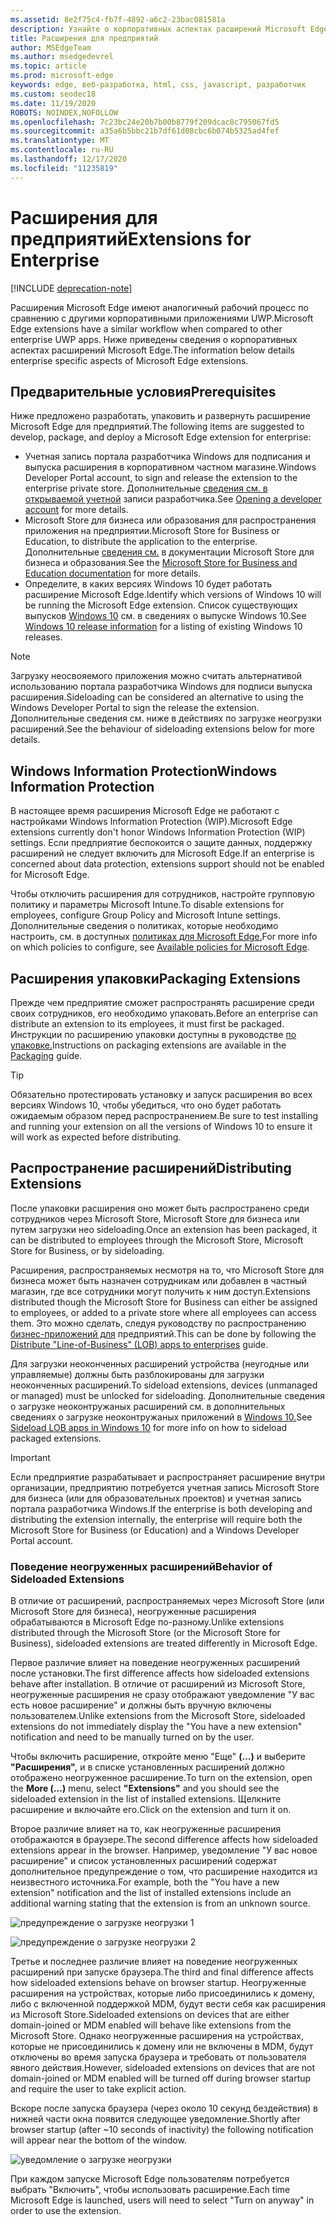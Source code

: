 ```yaml
---
ms.assetid: 8e2f75c4-fb7f-4892-a6c2-23bac081581a
description: Узнайте о корпоративных аспектах расширений Microsoft Edge и посмотрите, как они похожи на приложения UWP.
title: Расширения для предприятий
author: MSEdgeTeam
ms.author: msedgedevrel
ms.topic: article
ms.prod: microsoft-edge
keywords: edge, веб-разработка, html, css, javascript, разработчик
ms.custom: seodec18
ms.date: 11/19/2020
ROBOTS: NOINDEX,NOFOLLOW
ms.openlocfilehash: 7c23bc24e20b7b00b8779f209dcac8c795067fd5
ms.sourcegitcommit: a35a6b5bbc21b7df61d08cbc6b074b5325ad4fef
ms.translationtype: MT
ms.contentlocale: ru-RU
ms.lasthandoff: 12/17/2020
ms.locfileid: "11235819"
---
```

# <span data-ttu-id="e8a88-104">Расширения для предприятий</span><span class="sxs-lookup"><span data-stu-id="e8a88-104">Extensions for Enterprise</span></span>  

[!INCLUDE [deprecation-note](includes/deprecation-note.md)]  

<span data-ttu-id="e8a88-105">Расширения Microsoft Edge имеют аналогичный рабочий процесс по сравнению с другими корпоративными приложениями UWP.</span><span class="sxs-lookup"><span data-stu-id="e8a88-105">Microsoft Edge extensions have a similar workflow when compared to other enterprise UWP apps.</span></span> <span data-ttu-id="e8a88-106">Ниже приведены сведения о корпоративных аспектах расширений Microsoft Edge.</span><span class="sxs-lookup"><span data-stu-id="e8a88-106">The information below details enterprise specific aspects of Microsoft Edge extensions.</span></span>

## <span data-ttu-id="e8a88-107">Предварительные условия</span><span class="sxs-lookup"><span data-stu-id="e8a88-107">Prerequisites</span></span>
<span data-ttu-id="e8a88-108">Ниже предложено разработать, упаковить и развернуть расширение Microsoft Edge для предприятий.</span><span class="sxs-lookup"><span data-stu-id="e8a88-108">The following items are suggested to develop, package, and deploy a Microsoft Edge extension for enterprise:</span></span>

+ <span data-ttu-id="e8a88-109">Учетная запись портала разработчика Windows для подписания и выпуска расширения в корпоративном частном магазине.</span><span class="sxs-lookup"><span data-stu-id="e8a88-109">Windows Developer Portal account, to sign and release the extension to the enterprise private store.</span></span> <span data-ttu-id="e8a88-110">Дополнительные [сведения см. в открываемой учетной](/windows/uwp/publish/opening-a-developer-account) записи разработчика.</span><span class="sxs-lookup"><span data-stu-id="e8a88-110">See [Opening a developer account](/windows/uwp/publish/opening-a-developer-account) for more details.</span></span>
+ <span data-ttu-id="e8a88-111">Microsoft Store для бизнеса или образования для распространения приложения на предприятии.</span><span class="sxs-lookup"><span data-stu-id="e8a88-111">Microsoft Store for Business or Education, to distribute the application to the enterprise.</span></span> <span data-ttu-id="e8a88-112">Дополнительные [сведения см.](/microsoft-store/) в документации Microsoft Store для бизнеса и образования.</span><span class="sxs-lookup"><span data-stu-id="e8a88-112">See the [Microsoft Store for Business and Education documentation](/microsoft-store/) for more details.</span></span>
+ <span data-ttu-id="e8a88-113">Определите, в каких версиях Windows 10 будет работать расширение Microsoft Edge.</span><span class="sxs-lookup"><span data-stu-id="e8a88-113">Identify which versions of Windows 10 will be running the Microsoft Edge extension.</span></span> <span data-ttu-id="e8a88-114">Список существующих выпусков [Windows 10](https://www.microsoft.com/itpro/windows-10/release-information) см. в сведениях о выпуске Windows 10.</span><span class="sxs-lookup"><span data-stu-id="e8a88-114">See [Windows 10 release information](https://www.microsoft.com/itpro/windows-10/release-information) for a listing of existing Windows 10 releases.</span></span>

> [!NOTE]
> <span data-ttu-id="e8a88-115">Загрузку неосвояемого приложения можно считать альтернативой использованию портала разработчика Windows для подписи выпуска расширения.</span><span class="sxs-lookup"><span data-stu-id="e8a88-115">Sideloading can be considered an alternative to using the Windows Developer Portal to sign the release the extension.</span></span> <span data-ttu-id="e8a88-116">Дополнительные сведения см. ниже в действиях по загрузке неогрузки расширений.</span><span class="sxs-lookup"><span data-stu-id="e8a88-116">See the behaviour of sideloading extensions below for more details.</span></span>

## <span data-ttu-id="e8a88-117">Windows Information Protection</span><span class="sxs-lookup"><span data-stu-id="e8a88-117">Windows Information Protection</span></span>
<span data-ttu-id="e8a88-118">В настоящее время расширения Microsoft Edge не работают с настройками Windows Information Protection (WIP).</span><span class="sxs-lookup"><span data-stu-id="e8a88-118">Microsoft Edge extensions currently don't honor Windows Information Protection (WIP) settings.</span></span> <span data-ttu-id="e8a88-119">Если предприятие беспокоится о защите данных, поддержку расширений не следует включить для Microsoft Edge.</span><span class="sxs-lookup"><span data-stu-id="e8a88-119">If an enterprise is concerned about data protection, extensions support should not be enabled for Microsoft Edge.</span></span>

<span data-ttu-id="e8a88-120">Чтобы отключить расширения для сотрудников, настройте групповую политику и параметры Microsoft Intune.</span><span class="sxs-lookup"><span data-stu-id="e8a88-120">To disable extensions for employees, configure Group Policy and Microsoft Intune settings.</span></span> <span data-ttu-id="e8a88-121">Дополнительные сведения о политиках, которые необходимо настроить, см. в доступных [политиках для Microsoft Edge.](https://technet.microsoft.com/itpro/microsoft-edge/available-policies)</span><span class="sxs-lookup"><span data-stu-id="e8a88-121">For more info on which policies to configure, see [Available policies for Microsoft Edge](https://technet.microsoft.com/itpro/microsoft-edge/available-policies).</span></span>

## <span data-ttu-id="e8a88-122">Расширения упаковки</span><span class="sxs-lookup"><span data-stu-id="e8a88-122">Packaging Extensions</span></span>
<span data-ttu-id="e8a88-123">Прежде чем предприятие сможет распространять расширение среди своих сотрудников, его необходимо упаковать.</span><span class="sxs-lookup"><span data-stu-id="e8a88-123">Before an enterprise can distribute an extension to its employees, it must first be packaged.</span></span> <span data-ttu-id="e8a88-124">Инструкции по расширению упаковки доступны в руководстве [по упаковке.](./guides/packaging.md)</span><span class="sxs-lookup"><span data-stu-id="e8a88-124">Instructions on packaging extensions are available in the [Packaging](./guides/packaging.md) guide.</span></span>

> [!TIP]
> <span data-ttu-id="e8a88-125">Обязательно протестировать установку и запуск расширения во всех версиях Windows 10, чтобы убедиться, что оно будет работать ожидаемым образом перед распространением.</span><span class="sxs-lookup"><span data-stu-id="e8a88-125">Be sure to test installing and running your extension on all the versions of Windows 10 to ensure it will work as expected before distributing.</span></span>

## <span data-ttu-id="e8a88-126">Распространение расширений</span><span class="sxs-lookup"><span data-stu-id="e8a88-126">Distributing Extensions</span></span>
<span data-ttu-id="e8a88-127">После упаковки расширения оно может быть распространено среди сотрудников через Microsoft Store, Microsoft Store для бизнеса или путем загрузки нео sideloading.</span><span class="sxs-lookup"><span data-stu-id="e8a88-127">Once an extension has been packaged, it can be distributed to employees through the Microsoft Store, Microsoft Store for Business, or by sideloading.</span></span>

<span data-ttu-id="e8a88-128">Расширения, распространяемых несмотря на то, что Microsoft Store для бизнеса может быть назначен сотрудникам или добавлен в частный магазин, где все сотрудники могут получить к ним доступ.</span><span class="sxs-lookup"><span data-stu-id="e8a88-128">Extensions distributed though the Microsoft Store for Business can either be assigned to employees, or added to a private store where all employees can access them.</span></span> <span data-ttu-id="e8a88-129">Это можно сделать, следуя руководству по распространению [бизнес-приложений для](https://msdn.microsoft.com/windows/uwp/publish/distribute-lob-apps-to-enterprises) предприятий.</span><span class="sxs-lookup"><span data-stu-id="e8a88-129">This can be done by following the [Distribute "Line-of-Business" (LOB) apps to enterprises](https://msdn.microsoft.com/windows/uwp/publish/distribute-lob-apps-to-enterprises) guide.</span></span>

<span data-ttu-id="e8a88-130">Для загрузки неоконченных расширений устройства (неугодные или управляемые) должны быть разблокированы для загрузки неоконченных расширений.</span><span class="sxs-lookup"><span data-stu-id="e8a88-130">To sideload extensions, devices (unmanaged or managed) must be unlocked for sideloading.</span></span> <span data-ttu-id="e8a88-131">Дополнительные сведения о загрузке неоконтружаных расширений см. в дополнительных сведениях о загрузке неоконтружаных приложений в [Windows 10.](https://technet.microsoft.com/itpro/windows/deploy/sideload-apps-in-windows-10)</span><span class="sxs-lookup"><span data-stu-id="e8a88-131">See [Sideload LOB apps in Windows 10](https://technet.microsoft.com/itpro/windows/deploy/sideload-apps-in-windows-10) for more info on how to sideload packaged extensions.</span></span>

> [!IMPORTANT]
> <span data-ttu-id="e8a88-132">Если предприятие разрабатывает и распространяет расширение внутри организации, предприятию потребуется учетная запись Microsoft Store для бизнеса (или для образовательных проектов) и учетная запись портала разработчика Windows.</span><span class="sxs-lookup"><span data-stu-id="e8a88-132">If the enterprise is both developing and distributing the extension internally, the enterprise will require both the Microsoft Store for Business (or Education) and a Windows Developer Portal account.</span></span>

### <span data-ttu-id="e8a88-133">Поведение неогруженных расширений</span><span class="sxs-lookup"><span data-stu-id="e8a88-133">Behavior of Sideloaded Extensions</span></span>
<span data-ttu-id="e8a88-134">В отличие от расширений, распространяемых через Microsoft Store (или Microsoft Store для бизнеса), неогруженные расширения обрабатываются в Microsoft Edge по-разному.</span><span class="sxs-lookup"><span data-stu-id="e8a88-134">Unlike extensions distributed through the Microsoft Store (or the Microsoft Store for Business), sideloaded extensions are treated differently in Microsoft Edge.</span></span>

<span data-ttu-id="e8a88-135">Первое различие влияет на поведение неогруженных расширений после установки.</span><span class="sxs-lookup"><span data-stu-id="e8a88-135">The first difference affects how sideloaded extensions behave after installation.</span></span> <span data-ttu-id="e8a88-136">В отличие от расширений из Microsoft Store, неогруженные расширения не сразу отображают уведомление "У вас есть новое расширение" и должны быть вручную включены пользователем.</span><span class="sxs-lookup"><span data-stu-id="e8a88-136">Unlike extensions from the Microsoft Store, sideloaded extensions do not immediately display the "You have a new extension" notification and need to be manually turned on by the user.</span></span>

<span data-ttu-id="e8a88-137">Чтобы включить расширение, откройте меню "Еще" **(...)** и выберите **"Расширения",** и в списке установленных расширений должно отображено неогруженное расширение.</span><span class="sxs-lookup"><span data-stu-id="e8a88-137">To turn on the extension, open the **More (...)** menu, select **"Extensions"** and you should see the sideloaded extension in the list of installed extensions.</span></span> <span data-ttu-id="e8a88-138">Щелкните расширение и включайте его.</span><span class="sxs-lookup"><span data-stu-id="e8a88-138">Click on the extension and turn it on.</span></span>

<span data-ttu-id="e8a88-139">Второе различие влияет на то, как неогруженные расширения отображаются в браузере.</span><span class="sxs-lookup"><span data-stu-id="e8a88-139">The second difference affects how sideloaded extensions appear in the browser.</span></span> <span data-ttu-id="e8a88-140">Например, уведомление "У вас новое расширение" и список установленных расширений содержат дополнительное предупреждение о том, что расширение находится из неизвестного источника.</span><span class="sxs-lookup"><span data-stu-id="e8a88-140">For example, both the "You have a new extension" notification and the list of installed extensions include an additional warning stating that the extension is from an unknown source.</span></span>

![предупреждение о загрузке неогрузки 1](./media/sideload-permissionflyout.PNG)

![предупреждение о загрузке неогрузки 2](./media/sideload-l1warning.PNG)

<span data-ttu-id="e8a88-143">Третье и последнее различие влияет на поведение неогруженных расширений при запуске браузера.</span><span class="sxs-lookup"><span data-stu-id="e8a88-143">The third and final difference affects how sideloaded extensions behave on browser startup.</span></span> <span data-ttu-id="e8a88-144">Неогруженные расширения на устройствах, которые либо присоединились к домену, либо с включенной поддержкой MDM, будут вести себя как расширения из Microsoft Store.</span><span class="sxs-lookup"><span data-stu-id="e8a88-144">Sideloaded extensions on devices that are either domain-joined or MDM enabled will behave like extensions from the Microsoft Store.</span></span> <span data-ttu-id="e8a88-145">Однако неогруженные расширения на устройствах, которые не присоединились к домену или не включены в MDM, будут отключены во время запуска браузера и требовать от пользователя явного действия.</span><span class="sxs-lookup"><span data-stu-id="e8a88-145">However, sideloaded extensions on devices that are not domain-joined or MDM enabled will be turned off during browser startup and require the user to take explicit action.</span></span>

<span data-ttu-id="e8a88-146">Вскоре после запуска браузера (через около 10 секунд бездействия) в нижней части окна появится следующее уведомление.</span><span class="sxs-lookup"><span data-stu-id="e8a88-146">Shortly after browser startup (after ~10 seconds of inactivity) the following notification will appear near the bottom of the window.</span></span>

![уведомление о загрузке неогрузки](./media/sideload-scareUI.PNG)

<span data-ttu-id="e8a88-148">При каждом запуске Microsoft Edge пользователям потребуется выбрать "Включить", чтобы использовать расширение.</span><span class="sxs-lookup"><span data-stu-id="e8a88-148">Each time Microsoft Edge is launched, users will need to select "Turn on anyway" in order to use the extension.</span></span>
